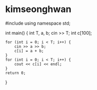 # kimseonghwan

#include <iostream>
using namespace std;

int main() {
	int T, a, b;
	cin >> T;
	int c[100];

	for (int i = 0; i < T; i++) {
		cin >> a >> b;
		c[i] = a + b;
	}
	for (int i = 0; i < T; i++) {
		cout << c[i] << endl;
	}
	return 0;
}
